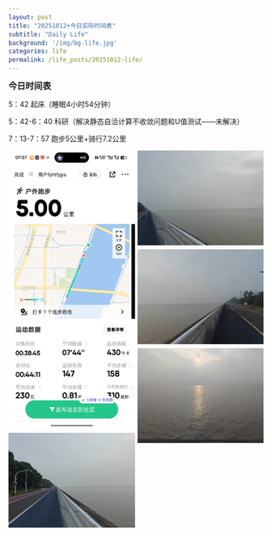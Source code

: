 ```yaml
---
layout: post
title: "20251012+今日实际时间表"
subtitle: "Daily Life"
background: '/img/bg-life.jpg'
categories: life
permalink: /life_posts/20251012-life/
---
```

**<span style="font-size: 120%">今日时间表</span>**



5：42 起床（睡眠4小时54分钟）

5：42-6：40 科研（解决静态自洽计算不收敛问题和U值测试——未解决）

7：13-7：57 跑步5公里+骑行7.2公里


<div style="
  column-count: 2;
  column-gap: 5px;
  max-width: 700px;
  margin: 0 auto;
">
  <img src="/img/life/20251013/bg-run.jpg" style="width:100%; margin-bottom:5px;">
  <img src="/img/life/20251013/bg-run1.jpg" style="width:100%; margin-bottom:5px;">
  <img src="/img/life/20251013/bg-run2.jpg" style="width:100%; margin-bottom:5px;">
  <img src="/img/life/20251013/bg-run3.jpg" style="width:100%; margin-bottom:5px;">
  <img src="/img/life/20251013/bg-run4.jpg" style="width:100%; margin-bottom:5px;">
</div>




